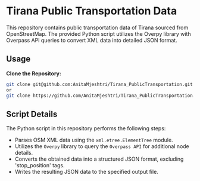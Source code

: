 #  Tirana Public Transportation Data
This repository contains public transportation data of Tirana sourced from OpenStreetMap. The provided Python script utilizes the Overpy library with Overpass API queries to convert XML data into detailed JSON format.

## Usage
**Clone the Repository:**
   ```bash
   git clone git@github.com:AnitaMjeshtri/Tirana_PublicTransportation.git
or
   git clone https://github.com/AnitaMjeshtri/Tirana_PublicTransportation.git
```
## Script Details
The Python script in this repository performs the following steps:

- Parses OSM XML data using the `xml.etree.ElementTree` module.
- Utilizes the `Overpy` library to query the `Overpass API` for additional node details.
- Converts the obtained data into a structured JSON format, excluding 'stop_position' tags.
- Writes the resulting JSON data to the specified output file.

